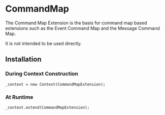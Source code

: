 # CommandMap

The Command Map Extension is the basis for command map based extensions such as the Event Command Map and the Message Command Map.

It is not intended to be used directly.

## Installation

### During Context Construction

    _context = new Context(CommandMapExtension);

### At Runtime

	_context.extend(CommandMapExtension);